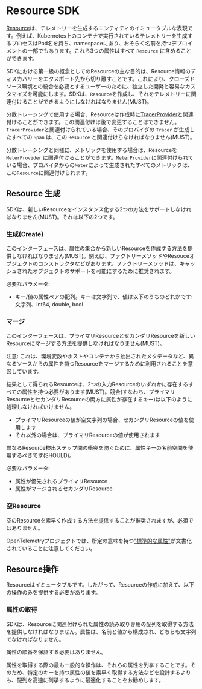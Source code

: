 <!--
# Resource SDK
-->

# Resource SDK

<!--
A [Resource](../overview.md#resources) is an immutable representation of the entity producing
telemetry. For example, a process producing telemetry that is running in a
container on Kubernetes has a Pod name, it is in a namespace and possibly is
part of a Deployment which also has a name. All three of these attributes can be
included in the `Resource`.
-->

[Resource](./overview.md#resources)は、テレメトリーを生成するエンティティのイミュータブルな表現です。例えば、Kubernetes上のコンテナで実行されているテレメトリーを生成するプロセスはPod名を持ち、namespaceにあり、おそらく名前を持つデプロイメントの一部でもあります。これら3つの属性はすべて `Resource` に含めることができます。

<!--
The primary purpose of resources as a first-class concept in the SDK is
decoupling of discovery of resource information from exporters. This allows for
independent development and easy customization for users that need to integrate
with closed source environments. The SDK MUST allow for creation of `Resources` and
for associating them with telemetry.
-->

SDKにおける第一級の概念としてのResourceの主な目的は、Resource情報のディスカバリーをエクスポート先から切り離すことです。これにより、クローズドソース環境との統合を必要とするユーザーのために、独立した開発と容易なカスタマイズを可能にします。SDKは、`Resource`を作成し、それをテレメトリーに関連付けることができるようにしなければなりません(MUST)。

<!--
When used with distributed tracing, a resource can be associated with the
[TracerProvider](../trace/sdk.md#tracer-sdk) when it is created.
That association cannot be changed later.
When associated with a `TracerProvider`,
all `Span`s produced by any `Tracer` from the provider MUST be associated with this `Resource`.
-->

分散トレーシングで使用する場合、Resourceは作成時に[TracerProvider](./trace/sdk.md#tracer-sdk)と関連付けることができます。この関連付けは後で変更することはできません。`TracerProvider`と関連付けられている場合、そのプロバイダの `Tracer` が生成したすべての `Span` は、この `Resource` と関連付けらなければなりません(MUST)。

<!--
Analogous to distributed tracing, when used with metrics,
a resource can be associated with a `MeterProvider`.
When associated with a [`MeterProvider`](../metrics/api.md#meter-interface),
all metrics produced by any `Meter` from the provider will be
associated with this `Resource`.
-->

分散トレーシングと同様に、メトリックを使用する場合は、Resourceを `MeterProvider` に関連付けることができます。[`MeterProvider`](./metrics/api.md#meter-interface)に関連付けられている場合、プロバイダからの`Meter`によって生成されたすべてのメトリックは、この`Resource`に関連付けられます。

<!--
## Resource creation
-->

## Resource 生成

<!--
The SDK must support two ways to instantiate new resources. Those are:
-->

SDKは、新しいResourceをインスタンス化する2つの方法をサポートしなければなりません(MUST)。それは以下の2つです。

<!--
### Create
-->

### 生成(Create)

<!--
The interface MUST provide a way to create a new resource, from a collection of
attributes. Examples include a factory method or a constructor for a resource
object. A factory method is recommended to enable support for cached objects.
-->

このインターフェースは、属性の集合から新しいResourceを作成する方法を提供しなければなりません(MUST)。例えば、ファクトリーメソッドやResouceオブジェクトのコンストラクタなどがあります。ファクトリーメソッドは、キャッシュされたオブジェクトのサポートを可能にするために推奨されます。

<!--
Required parameters:
-->

必要なパラメータ:

<!--
- a collection of name/value attributes, where name is a string and value can be one
  of: string, int64, double, bool.
-->

- キー/値の属性ペアの配列。キーは文字列で、値は以下のうちのどれかです: 文字列、int64, double, bool

<!--
### Merge
-->

### マージ

<!--
The interface MUST provide a way for a primary resource and a
secondary resource to be merged into a new resource.
-->

このインターフェースは、プライマリResourceとセカンダリResourceを新しいResourceにマージする方法を提供しなければなりません(MUST)。

<!--
Note: This is intended to be utilized for merging of resources whose attributes
come from different sources,
such as environment variables, or metadata extracted from the host or container.
-->

注意: これは、環境変数やホストやコンテナから抽出されたメタデータなど、異なるソースからの属性を持つResourceをマージするために利用されることを意図しています。

<!--
The resulting resource MUST have all attributes that are on any of the two input resources.
Conflicts (i.e. a key for which attributes exist on both the primary and secondary resource)
MUST be handled as follows:
-->

結果として得られるResourceは、2つの入力Resourceのいずれかに存在するすべての属性を持つ必要があります(MUST)。競合(すなわち、プライマリResourceとセカンダリResourceの両方に属性が存在するキー)は以下のように処理しなければいけません。

<!--
* If the value on the primary resource is an empty string, the result has the value of the secondary resource.
* Otherwise, the value of the primary resource is used.
-->

* プライマリResourceの値が空文字列の場合、セカンダリResourceの値を使用します
* それ以外の場合は、プライマリResourceの値が使用されます

<!--
Attribute key namespacing SHOULD be used to prevent collisions across different
resource detection steps.
-->

異なるResource検出ステップ間の衝突を防ぐために、属性キーの名前空間を使用するべきです(SHOULD)。

<!--
Required parameters:
-->

必要なパラメータ:

<!--
- the primary resource whose attributes take precedence.
- the secondary resource whose attributes will be merged in.
-->

- 属性が優先されるプライマリResource
- 属性がマージされるセカンダリResource

<!--
### The empty resource
-->

### 空Resource

<!--
It is recommended, but not required, to provide a way to quickly create an empty
resource.
-->

空のResourceを素早く作成する方法を提供することが推奨されますが、必須ではありません。

<!--
Note that the OpenTelemetry project documents certain ["standard
attributes"](semantic_conventions/README.md) that have prescribed semantic meanings.
-->

OpenTelemetryプロジェクトでは、所定の意味を持つ["標準的な属性"](semantic_conventions/README.md)が文書化されていることに注意してください。

<!--
## Resource operations
-->

## Resource操作

<!--
Resources are immutable. Thus, in addition to resource creation,
only the following operations should be provided:
-->

Resourceはイミュータブルです。したがって、Resourceの作成に加えて、以下の操作のみを提供する必要があります。

<!--
### Retrieve attributes
-->

### 属性の取得

<!--
The SDK should provide a way to retrieve a read only collection of attributes
associated with a resource. The attributes should consist of the name and values,
both of which should be strings.
-->

SDKは、Resourceに関連付けられた属性の読み取り専用の配列を取得する方法を提供しなければなりません。属性は、名前と値から構成され、どちらも文字列でなければなりません。

<!--
There is no need to guarantee the order of the attributes.
-->

属性の順番を保証する必要はありません。

<!--
The most common operation when retrieving attributes is to enumerate over them. As
such, it is recommended to optimize the resulting collection for fast
enumeration over other considerations such as a way to quickly retrieve a value
for a attribute with a specific key.
-->

属性を取得する際の最も一般的な操作は、それらの属性を列挙することです。そのため、特定のキーを持つ属性の値を素早く取得する方法などを設計するよりも、配列を高速に列挙するように最適化することをお勧めします。
